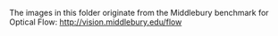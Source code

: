 The images in this folder originate from the Middlebury benchmark for Optical Flow: http://vision.middlebury.edu/flow